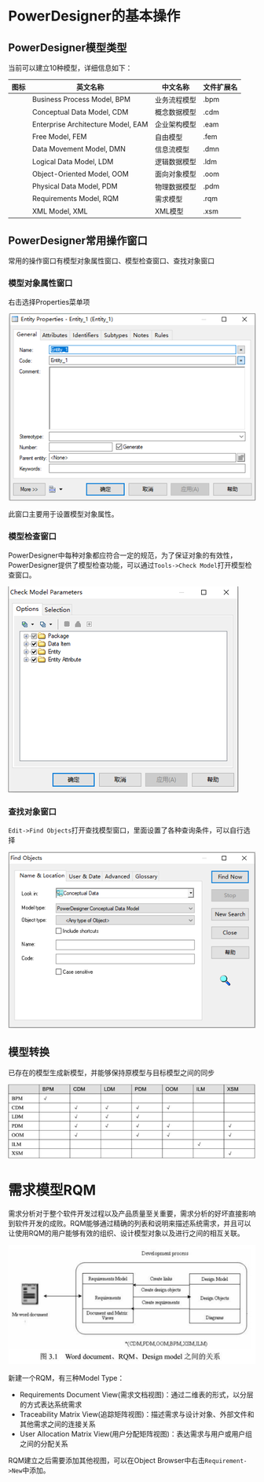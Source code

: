# PowerDesigner的基本操作

## PowerDesigner模型类型

当前可以建立10种模型，详细信息如下：

| 图标 | 英文名称                           | 中文名称     | 文件扩展名 |
| ---- | ---------------------------------- | ------------ | ---------- |
|      | Business Process Model, BPM        | 业务流程模型 | .bpm       |
|      | Conceptual Data Model, CDM         | 概念数据模型 | .cdm       |
|      | Enterprise Architecture Model, EAM | 企业架构模型 | .eam       |
|      | Free Model, FEM                    | 自由模型     | .fem       |
|      | Data Movement Model, DMN           | 信息流模型   | .dmn       |
|      | Logical Data Model, LDM            | 逻辑数据模型 | .ldm       |
|      | Object-Oriented Model, OOM         | 面向对象模型 | .oom       |
|      | Physical Data Model, PDM           | 物理数据模型 | .pdm       |
|      | Requirements Model, RQM            | 需求模型     | .rqm       |
|      | XML Model, XML                     | XML模型      | .xsm       |

## PowerDesigner常用操作窗口

常用的操作窗口有模型对象属性窗口、模型检查窗口、查找对象窗口

### 模型对象属性窗口

右击选择Properties菜单项

![20200229200709](picture/20200229200709.png)

此窗口主要用于设置模型对象属性。

### 模型检查窗口

PowerDesigner中每种对象都应符合一定的规范，为了保证对象的有效性，PowerDesigner提供了模型检查功能，可以通过`Tools->Check Model`打开模型检查窗口。

![image-20200229201849891](picture/image-20200229201849891.png)

### 查找对象窗口

`Edit->Find Objects`打开查找模型窗口，里面设置了各种查询条件，可以自行选择

![image-20200229202137076](picture/image-20200229202137076.png)

## 模型转换

已存在的模型生成新模型，并能够保持原模型与目标模型之间的同步

![image-20200229203615604](picture/image-20200229203615604.png)

# 需求模型RQM

需求分析对于整个软件开发过程以及产品质量至关重要，需求分析的好坏直接影响到软件开发的成败。RQM能够通过精确的列表和说明来描述系统需求，并且可以让使用RQM的用户能够有效的组织、设计模型对象以及进行之间的相互关联。

![image-20200229204354233](picture/image-20200229204354233.png)

新建一个RQM，有三种Model Type：

- Requirements Document View(需求文档视图)：通过二维表的形式，以分层的方式表达系统需求
- Traceability Matrix View(追踪矩阵视图)：描述需求与设计对象、外部文件和其他需求之间的连接关系
- User Allocation Matrix View(用户分配矩阵视图)：表达需求与用户或用户组之间的分配关系

RQM建立之后需要添加其他视图，可以在Object Browser中右击`Requirement->New`中添加。